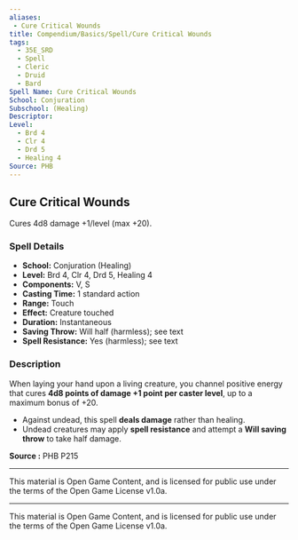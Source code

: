 ```yaml
---
aliases:
 - Cure Critical Wounds
title: Compendium/Basics/Spell/Cure Critical Wounds
tags:
  - 35E_SRD
  - Spell
  - Cleric
  - Druid
  - Bard
Spell Name: Cure Critical Wounds
School: Conjuration
Subschool: (Healing)
Descriptor: 
Level:
  - Brd 4
  - Clr 4
  - Drd 5
  - Healing 4
Source: PHB
---
```


## Cure Critical Wounds

Cures 4d8 damage +1/level (max +20).

### Spell Details

- **School:** Conjuration (Healing)  
- **Level:** Brd 4, Clr 4, Drd 5, Healing 4  
- **Components:** V, S  
- **Casting Time:** 1 standard action  
- **Range:** Touch  
- **Effect:** Creature touched  
- **Duration:** Instantaneous  
- **Saving Throw:** Will half (harmless); see text  
- **Spell Resistance:** Yes (harmless); see text  

### Description

When laying your hand upon a living creature, you channel positive energy that cures **4d8 points of damage +1 point per caster level**, up to a maximum bonus of +20.

- Against undead, this spell **deals damage** rather than healing.
- Undead creatures may apply **spell resistance** and attempt a **Will saving throw** to take half damage.


**Source :** PHB P215

---

This material is Open Game Content, and is licensed for public use under  
the terms of the Open Game License v1.0a.

---

This material is Open Game Content, and is licensed for public use under the terms of the Open Game License v1.0a.
